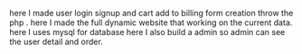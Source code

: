 here I made user login signup and cart add to billing form creation throw the php .
here I made the full dynamic website that working on the current data.
here I uses mysql for database 
here I also build a admin so admin can see the user detail and order.
